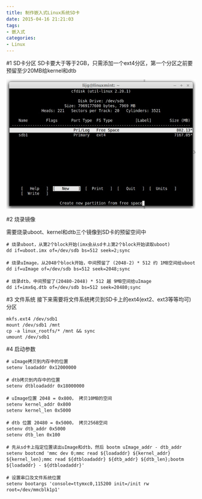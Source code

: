 ```yaml
---
title: 制作嵌入式Linux系统SD卡
date: 2015-04-16 21:21:03
tags: 
- 嵌入式
categories: 
- Linux
---
```


#1 SD卡分区
SD卡要大于等于2GB，只需添加一个ext4分区，第一个分区之前要预留至少20MB给kernel和dtb

![分区](/images/2016-02-17/18-17-16.jpg)


#2 烧录镜像

需要烧录uboot、kernel和dtb三个镜像到SD卡的预留空间中

```
# 烧录uboot，从第2个block开始(imx会从sd卡上第2个block开始读取uboot)
dd if=uboot.imx of=/dev/sdb bs=512 seek=2;sync

# 烧录uImage，从2048个block开始，中间预留了 (2048-2) * 512 约 1MB空间给uboot
dd if=uImage of=/dev/sdb bs=512 seek=2048;sync

# 烧录dtb，中间预留了(20480-2048) * 512 越 9MB空间给uImage
dd if=imx6q.dtb of=/dev/sdb bs=512 seek=20480;sync
```

#3 文件系统
接下来需要将文件系统拷贝到SD卡上的ext4(ext2、ext3等等均可)分区

```
mkfs.ext4 /dev/sdb1
mount /dev/sdb1 /mnt
cp -a linux_rootfs/* /mnt && sync
umount /dev/sdb1
```

#4 启动参数

```
# uImage拷贝到内存中的位置
setenv loadaddr 0x12000000

# dtb拷贝到内存中的位置
setenv dtbloadaddr 0x18000000

# uImage位置 2048 = 0x800， 拷贝10MB的空间
setenv kernel_addr 0x800
setenv kernel_len 0x5000

# dtb 位置 20480 = 0x5000， 拷贝256B空间
setenv dtb_addr 0x5000
setenv dtb_len 0x100

# 先从sd卡上指定位置读出uImage和dtb，然后 bootm uImage_addr - dtb_addr
setenv bootcmd 'mmc dev 0;mmc read ${loadaddr} ${kernel_addr} ${kernel_len};mmc read ${dtbloadaddr} ${dtb_addr} ${dtb_len};bootm ${loadaddr} - ${dtbloadaddr}'

# 设置串口及文件系统位置
setenv bootargs 'console=ttymxc0,115200 init=/init rw root=/dev/mmcblk1p1'
```